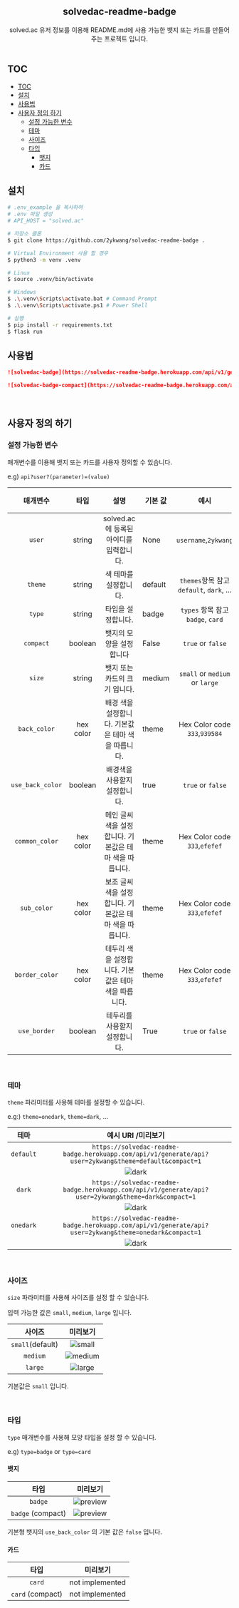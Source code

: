 <div align="center">
    <h2 align="center">solvedac-readme-badge</h2>  
   solved.ac 유저 정보를 이용해 README.md에 사용 가능한 뱃지 또는 카드를 만들어주는 프로젝트 입니다.
   <br><br>
</div>

## TOC

- [TOC](#toc)
- [설치](#설치)
- [사용법](#사용법)
- [사용자 정의 하기](#사용자-정의-하기)
  - [설정 가능한 변수](#설정-가능한-변수)
  - [테마](#테마)
  - [사이즈](#사이즈)
  - [타입](#타입)
    - [뱃지](#뱃지)
    - [카드](#카드)

## 설치

```sh
# .env_example 을 복사하여
# .env 파일 생성
# API_HOST = "solved.ac"

# 저장소 클론
$ git clone https://github.com/2ykwang/solvedac-readme-badge .

# Virtual Environment 사용 할 경우
$ python3 -m venv .venv

# Linux
$ source .venv/bin/activate

# Windows
$ .\.venv\Scripts\activate.bat # Command Prompt
$ .\.venv\Scripts\activate.ps1 # Power Shell

# 실행
$ pip install -r requirements.txt
$ flask run

```

## 사용법

```markdown
![solvedac-badge](https://solvedac-readme-badge.herokuapp.com/api/v1/generate/api?user=baekjoon_id_here)

![solvedac-badge-compact](https://solvedac-readme-badge.herokuapp.com/api/v1/generate/api?user=baekjoon_id_here&compact=1)
```

<br>

## 사용자 정의 하기

### 설정 가능한 변수

매개변수를 이용해 뱃지 또는 카드를 사용자 정의할 수 있습니다.

e.g) `api?user?(parameter)=(value)`

|     매개변수     |   타입    |                          설명                          | 기본 값 |                   예시                   | 구현 |
| :--------------: | :-------: | :----------------------------------------------------: | ------- | :--------------------------------------: | ---- |
|      `user`      |  string   |        solved.ac 에 등록된 아이디를 입력합니다.        | None    |           `username`,`2ykwang`           | ✔    |
|     `theme`      |  string   |                 색 테마를 설정합니다.                  | default | `themes`항목 참고 `default`, `dark`, ... | ✔    |
|      `type`      |  string   |                   타입을 설정합니다.                   | badge   |    `types` 항목 참고 `badge`, `card`     | ❌   |
|    `compact`     |  boolean  |                뱃지의 모양을 설정합니다                | False   |            `true` or `false`             | ✔    |
|      `size`      |  string   |             뱃지 또는 카드의 크기 입니다.              | medium  |      `small` or `medium` or `large`      | ❌   |
|   `back_color`   | hex color |   배경 색을 설정합니다. 기본값은 테마 색을 따릅니다.   | theme   |      Hex Color code `333`,`939584`       | ✔    |
| `use_back_color` |  boolean  |             배경색을 사용할지 설정합니다.              | true    |            `true` or `false`             | ✔    |
|  `common_color`  | hex color | 메인 글씨색을 설정합니다. 기본값은 테마 색을 따릅니다. | theme   |      Hex Color code `333`,`efefef`       | ✔    |
|   `sub_color`    | hex color | 보조 글씨색을 설정합니다. 기본값은 테마 색을 따릅니다. | theme   |      Hex Color code `333`,`efefef`       | ✔    |
|  `border_color`  | hex color |  테두리 색을 설정합니다. 기본값은 테마 색을 따릅니다.  | theme   |      Hex Color code `333`,`efefef`       | ✔    |
|   `use_border`   |  boolean  |             테두리를 사용할지 설정합니다.              | True    |            `true` or `false`             | ✔    |

<br>

### 테마

`theme` 파라미터를 사용해 테마를 설정할 수 있습니다.

e.g:) `theme=onedark`, `theme=dark`, ...

|   테마    |                                              예시 URI /미리보기                                               |
| :-------: | :-----------------------------------------------------------------------------------------------------------: |
| `default` |    `https://solvedac-readme-badge.herokuapp.com/api/v1/generate/api?user=2ykwang&theme=default&compact=1`     |
|           | ![dark](https://solvedac-readme-badge.herokuapp.com/api/v1/generate/api?user=2ykwang&theme=default&compact=1) |
|  `dark`   |      `https://solvedac-readme-badge.herokuapp.com/api/v1/generate/api?user=2ykwang&theme=dark&compact=1`      |
|           |  ![dark](https://solvedac-readme-badge.herokuapp.com/api/v1/generate/api?user=2ykwang&theme=dark&compact=1)   |
| `onedark` |    `https://solvedac-readme-badge.herokuapp.com/api/v1/generate/api?user=2ykwang&theme=onedark&compact=1`     |
|           | ![dark](https://solvedac-readme-badge.herokuapp.com/api/v1/generate/api?user=2ykwang&theme=onedark&compact=1) |

<br>

### 사이즈

`size` 파라미터를 사용해 사이즈를 설정 할 수 있습니다.

입력 가능한 값은 `small`, `medium`, `large` 입니다.

|      사이즈      |                                                          미리보기                                                           |
| :--------------: | :-------------------------------------------------------------------------------------------------------------------------: |
| `small`(default) |  ![small](https://solvedac-readme-badge.herokuapp.com/api/v1/generate/api?user=2ykwang&theme=default&compact=1&size=small)  |
|     `medium`     | ![medium](https://solvedac-readme-badge.herokuapp.com/api/v1/generate/api?user=2ykwang&theme=default&compact=1&size=medium) |
|     `large`      |  ![large](https://solvedac-readme-badge.herokuapp.com/api/v1/generate/api?user=2ykwang&theme=default&compact=1&size=large)  |

기본값은 `small` 입니다.

<br>

### 타입

`type` 매개변수를 사용해 모양 타입을 설정 할 수 있습니다.

e.g) `type=badge` or `type=card`

#### 뱃지

|       타입        |                                              미리보기                                              |
| :---------------: | :------------------------------------------------------------------------------------------------: |
|      `badge`      |     ![preview](https://solvedac-readme-badge.herokuapp.com/api/v1/generate/api?user=2ykwang&)      |
| `badge` (compact) | ![preview](https://solvedac-readme-badge.herokuapp.com/api/v1/generate/api?user=2ykwang&compact=1) |

기본형 뱃지의 `use_back_color` 의 기본 값은 `false` 입니다.

#### 카드

|       타입       |    미리보기     |
| :--------------: | :-------------: |
|      `card`      | not implemented |
| `card` (compact) | not implemented |
